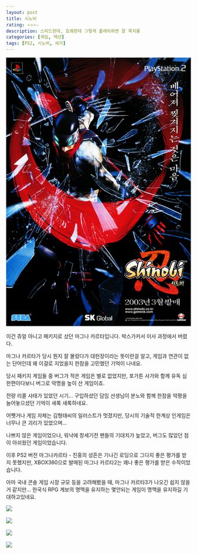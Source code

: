 ```yaml
---
layout: post
title: 시노비
rating: ⭐️⭐️⭐️☆
description: 스피드한데, 호쾌한데 그렇게 플레이하면 잘 죽지롱
categories: [게임, 액션]
tags: [PS2, 시노비, 세가]
---
```


![시노비](../../images/2013/shinobi.jpg)

이건 쥬얼 아니고 패키지로 샀던 마그나 카르타입니다. 박스가커서 이사 과정에서 버렸다.

마그나 카르타가 당시 뭔지 잘 몰랐다가 대헌장이라는 뜻이란걸 알고, 게임과 연관이 없는 단어인데 왜 이걸로 지었을지 한참을 고민했던 기억이 나네요.

당시 패키지 게임들 중 버그가 적은 게임은 별로 없었지만, 포가튼 사가와 함께 유독 심한편이다보니 버그로 악명을 높이 산 게임이죠. 

전량 리콜 사태가 있었던 시기... 구입하셨던 담임 선생님이 분노와 함께 한참을 악평을 늘어놓으셨던 기억이 새록 새록하네요.

어쨋거나 게임 자체는 김형태씨의 일러스트가 멋졌지만, 당시의 기술적 한계상 인게임은 너무나 큰 괴리가 있었으며...

나쁘지 않은 게임이었으나, 워낙에 창세기전 팬들의 기대치가 높았고, 버그도 많았던 점이 아쉬웠던 게임이었습니다.

이후 PS2 버전 마그나카르타 - 진홍의 성흔은 기나긴 로딩으로 그다지 좋은 평가를 받지 못했지만, XBOX360으로 발매된 마그나 카르타2는 꽤나 좋은 평가를 받은 수작이었습니다.

아마 국내 콘솔 게임 시장 규모 등을 고려해봤을 때, 마그나 카르타3가 나오긴 쉽지 않을거 같지만... 한국식 RPG 계보의 명맥을 유지하는 몇안되는 게임이 명맥을 유지하길 기대하고있네요.

![](./0.jpg)

![](./1.jpg)

![](./2.jpg)

![](./3.jpg)
